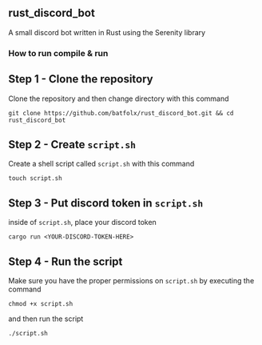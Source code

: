 ## rust_discord_bot

A small discord bot written in Rust using the Serenity library

### How to run compile & run

Step 1 - Clone the repository
----

Clone the repository and then change directory with this command

```
git clone https://github.com/batfolx/rust_discord_bot.git && cd rust_discord_bot
```

Step 2 - Create `script.sh`
----

Create a shell script called `script.sh` with this command

```
touch script.sh
```


Step 3 - Put discord token in `script.sh`
----

inside of `script.sh`, place your discord token

```
cargo run <YOUR-DISCORD-TOKEN-HERE>
```

Step 4 - Run the script
----

Make sure you have the proper permissions on `script.sh` by executing the command

```
chmod +x script.sh
```

and then run the script

```
./script.sh
```




